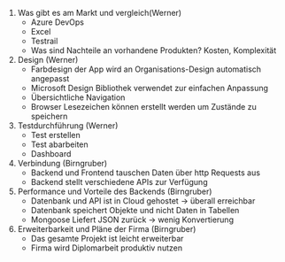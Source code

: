 1. Was gibt es am Markt und vergleich(Werner)
   - Azure DevOps 
   - Excel
   - Testrail
   - Was sind Nachteile an vorhandene Produkten? Kosten, Komplexität
2. Design (Werner)
   - Farbdesign der App wird an Organisations-Design automatisch angepasst
   - Microsoft Design Bibliothek verwendet zur einfachen Anpassung
   - Übersichtliche Navigation
   - Browser Lesezeichen können erstellt werden um Zustände zu speichern
3. Testdurchführung (Werner)
   - Test erstellen
   - Test abarbeiten
   - Dashboard
4. Verbindung (Birngruber) 
   - Backend und Frontend tauschen Daten über http Requests aus
   - Backend stellt verschiedene APIs zur Verfügung
5. Performance und Vorteile des Backends (Birngruber)
   - Datenbank und API ist in Cloud gehostet -> überall erreichbar
   - Datenbank speichert Objekte und nicht Daten in Tabellen
   - Mongoose Liefert JSON zurück -> wenig Konvertierung
6. Erweiterbarkeit und Pläne der Firma (Birngruber)
   - Das gesamte Projekt ist leicht erweiterbar
   - Firma wird Diplomarbeit produktiv nutzen
